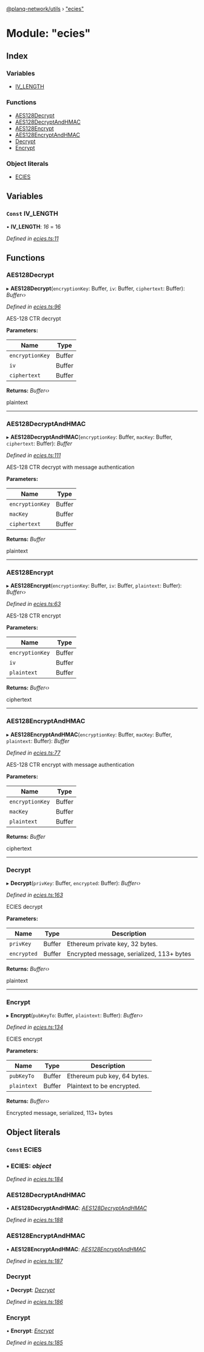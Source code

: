 [@planq-network/utils](../README.md) › ["ecies"](_ecies_.md)

# Module: "ecies"

## Index

### Variables

* [IV_LENGTH](_ecies_.md#const-iv_length)

### Functions

* [AES128Decrypt](_ecies_.md#aes128decrypt)
* [AES128DecryptAndHMAC](_ecies_.md#aes128decryptandhmac)
* [AES128Encrypt](_ecies_.md#aes128encrypt)
* [AES128EncryptAndHMAC](_ecies_.md#aes128encryptandhmac)
* [Decrypt](_ecies_.md#decrypt)
* [Encrypt](_ecies_.md#encrypt)

### Object literals

* [ECIES](_ecies_.md#const-ecies)

## Variables

### `Const` IV_LENGTH

• **IV_LENGTH**: *16* = 16

*Defined in [ecies.ts:11](https://github.com/planq-network/planq-sdk/blob/master/packages/sdk/utils/src/ecies.ts#L11)*

## Functions

###  AES128Decrypt

▸ **AES128Decrypt**(`encryptionKey`: Buffer, `iv`: Buffer, `ciphertext`: Buffer): *Buffer‹›*

*Defined in [ecies.ts:96](https://github.com/planq-network/planq-sdk/blob/master/packages/sdk/utils/src/ecies.ts#L96)*

AES-128 CTR decrypt

**Parameters:**

Name | Type |
------ | ------ |
`encryptionKey` | Buffer |
`iv` | Buffer |
`ciphertext` | Buffer |

**Returns:** *Buffer‹›*

plaintext

___

###  AES128DecryptAndHMAC

▸ **AES128DecryptAndHMAC**(`encryptionKey`: Buffer, `macKey`: Buffer, `ciphertext`: Buffer): *Buffer*

*Defined in [ecies.ts:111](https://github.com/planq-network/planq-sdk/blob/master/packages/sdk/utils/src/ecies.ts#L111)*

AES-128 CTR decrypt with message authentication

**Parameters:**

Name | Type |
------ | ------ |
`encryptionKey` | Buffer |
`macKey` | Buffer |
`ciphertext` | Buffer |

**Returns:** *Buffer*

plaintext

___

###  AES128Encrypt

▸ **AES128Encrypt**(`encryptionKey`: Buffer, `iv`: Buffer, `plaintext`: Buffer): *Buffer‹›*

*Defined in [ecies.ts:63](https://github.com/planq-network/planq-sdk/blob/master/packages/sdk/utils/src/ecies.ts#L63)*

AES-128 CTR encrypt

**Parameters:**

Name | Type |
------ | ------ |
`encryptionKey` | Buffer |
`iv` | Buffer |
`plaintext` | Buffer |

**Returns:** *Buffer‹›*

ciphertext

___

###  AES128EncryptAndHMAC

▸ **AES128EncryptAndHMAC**(`encryptionKey`: Buffer, `macKey`: Buffer, `plaintext`: Buffer): *Buffer*

*Defined in [ecies.ts:77](https://github.com/planq-network/planq-sdk/blob/master/packages/sdk/utils/src/ecies.ts#L77)*

AES-128 CTR encrypt with message authentication

**Parameters:**

Name | Type |
------ | ------ |
`encryptionKey` | Buffer |
`macKey` | Buffer |
`plaintext` | Buffer |

**Returns:** *Buffer*

ciphertext

___

###  Decrypt

▸ **Decrypt**(`privKey`: Buffer, `encrypted`: Buffer): *Buffer‹›*

*Defined in [ecies.ts:163](https://github.com/planq-network/planq-sdk/blob/master/packages/sdk/utils/src/ecies.ts#L163)*

ECIES decrypt

**Parameters:**

Name | Type | Description |
------ | ------ | ------ |
`privKey` | Buffer | Ethereum private key, 32 bytes. |
`encrypted` | Buffer | Encrypted message, serialized, 113+ bytes |

**Returns:** *Buffer‹›*

plaintext

___

###  Encrypt

▸ **Encrypt**(`pubKeyTo`: Buffer, `plaintext`: Buffer): *Buffer‹›*

*Defined in [ecies.ts:134](https://github.com/planq-network/planq-sdk/blob/master/packages/sdk/utils/src/ecies.ts#L134)*

ECIES encrypt

**Parameters:**

Name | Type | Description |
------ | ------ | ------ |
`pubKeyTo` | Buffer | Ethereum pub key, 64 bytes. |
`plaintext` | Buffer | Plaintext to be encrypted. |

**Returns:** *Buffer‹›*

Encrypted message, serialized, 113+ bytes

## Object literals

### `Const` ECIES

### ▪ **ECIES**: *object*

*Defined in [ecies.ts:184](https://github.com/planq-network/planq-sdk/blob/master/packages/sdk/utils/src/ecies.ts#L184)*

###  AES128DecryptAndHMAC

• **AES128DecryptAndHMAC**: *[AES128DecryptAndHMAC](_ecies_.md#aes128decryptandhmac)*

*Defined in [ecies.ts:188](https://github.com/planq-network/planq-sdk/blob/master/packages/sdk/utils/src/ecies.ts#L188)*

###  AES128EncryptAndHMAC

• **AES128EncryptAndHMAC**: *[AES128EncryptAndHMAC](_ecies_.md#aes128encryptandhmac)*

*Defined in [ecies.ts:187](https://github.com/planq-network/planq-sdk/blob/master/packages/sdk/utils/src/ecies.ts#L187)*

###  Decrypt

• **Decrypt**: *[Decrypt](_ecies_.md#decrypt)*

*Defined in [ecies.ts:186](https://github.com/planq-network/planq-sdk/blob/master/packages/sdk/utils/src/ecies.ts#L186)*

###  Encrypt

• **Encrypt**: *[Encrypt](_ecies_.md#encrypt)*

*Defined in [ecies.ts:185](https://github.com/planq-network/planq-sdk/blob/master/packages/sdk/utils/src/ecies.ts#L185)*
